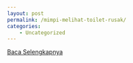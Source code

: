```yaml
---
layout: post
permalink: /mimpi-melihat-toilet-rusak/
categories:
    - Uncategorized
---
```


[Baca Selengkapnya](/04)